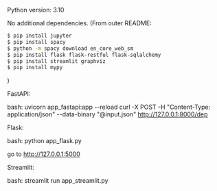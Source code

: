 Python version: 3.10

No additional dependencies.
(From outer README:
```bash
$ pip install jupyter
$ pip install spacy
$ python -m spacy download en_core_web_sm
$ pip install flask flask-restful flask-sqlalchemy
$ pip install streamlit graphviz
$ pip install mypy
```
)

FastAPI:

bash:
uvicorn app_fastapi:app --reload
curl -X POST -H "Content-Type: application/json" --data-binary "@input.json" http://127.0.0.1:8000/dep

Flask:

bash:
python app_flask.py

go to http://127.0.0.1:5000

Streamlit:

bash:
streamlit run app_streamlit.py